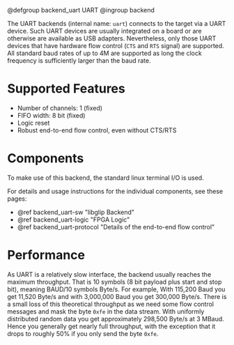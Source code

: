 @defgroup backend_uart UART
@ingroup backend

The UART backends (internal name: `uart`) connects to the target via a
UART device. Such UART devices are usually integrated on a board or
are otherwise are available as USB adapters. Nevertheless, only those
UART devices that have hardware flow control (`CTS` and `RTS` signal)
are supported. All standard baud rates of up to 4M are supported as
long the clock frequency is sufficiently larger than the baud rate.


Supported Features
==================
- Number of channels: 1 (fixed)
- FIFO width: 8 bit (fixed)
- Logic reset
- Robust end-to-end flow control, even without CTS/RTS

Components
==========

To make use of this backend, the standard linux terminal I/O is used.

For details and usage instructions for the individual components, see these
pages:
- @ref backend_uart-sw "libglip Backend"
- @ref backend_uart-logic "FPGA Logic"
- @ref backend_uart-protocol "Details of the end-to-end flow control"

Performance
==========

As UART is a relatively slow interface, the backend usually reaches
the maximum throughput. That is 10 symbols (8 bit payload plus start
and stop bit), meaning BAUD/10 symbols Byte/s. For example, With
115,200 Baud you get 11,520 Byte/s and with 3,000,000 Baud you get
300,000 Byte/s. There is a small loss of this theoretical throughput
as we need some flow control messages and mask the byte `0xfe` in the
data stream. With uniformly distributed random data you get
approximately 298,500 Byte/s at 3 MBaud. Hence you generally get
nearly full throughput, with the exception that it drops to roughly
50% if you only send the byte `0xfe`.
